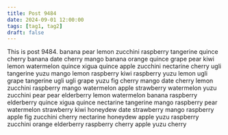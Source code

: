 ```yaml
---
title: Post 9484
date: 2024-09-01 12:00:00
tags: [tag1, tag2]
draft: false
---
```

This is post 9484.
banana
pear
lemon
zucchini
raspberry
tangerine
quince
cherry
banana
date
cherry
mango
banana
orange
quince
grape
pear
kiwi
lemon
watermelon
quince
xigua
quince
apple
zucchini
nectarine
cherry
ugli
tangerine
yuzu
mango
lemon
raspberry
kiwi
raspberry
yuzu
lemon
ugli
grape
tangerine
ugli
ugli
grape
yuzu
fig
cherry
mango
date
cherry
lemon
zucchini
raspberry
mango
watermelon
apple
strawberry
watermelon
yuzu
zucchini
pear
pear
elderberry
lemon
watermelon
banana
raspberry
elderberry
quince
xigua
quince
nectarine
tangerine
mango
raspberry
pear
watermelon
strawberry
kiwi
honeydew
date
strawberry
mango
raspberry
apple
fig
zucchini
cherry
nectarine
honeydew
apple
yuzu
raspberry
zucchini
orange
elderberry
raspberry
cherry
apple
yuzu
cherry
